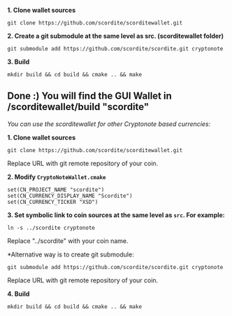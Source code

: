 **1. Clone wallet sources**

```
git clone https://github.com/scordite/scorditewallet.git
```

**2. Create a git submodule at the same level as src. (scorditewallet folder)**

```
git submodule add https://github.com/scordite/scordite.git cryptonote
```

**3. Build**

```
mkdir build && cd build && cmake .. && make
```
## Done :) You will find the GUI Wallet in /scorditewallet/build "scordite"


*You can use the scorditewallet for other Cryptonote based currencies:*


**1. Clone wallet sources**

```
git clone https://github.com/scordite/scorditewallet.git
```
Replace URL with git remote repository of your coin.

**2. Modify `CryptoNoteWallet.cmake`**
 
```
set(CN_PROJECT_NAME "scordite")
set(CN_CURRENCY_DISPLAY_NAME "Scordite")
set(CN_CURRENCY_TICKER "XSD")
```

**3. Set symbolic link to coin sources at the same level as `src`. For example:**

```
ln -s ../scordite cryptonote
```
Replace "../scordite" with your coin name.

*Alternative way is to create git submodule:

```
git submodule add https://github.com/scordite/scordite.git cryptonote
```
Replace URL with git remote repository of your coin.

**4. Build**

```
mkdir build && cd build && cmake .. && make
```
